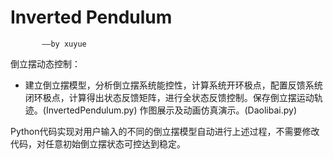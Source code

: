 # Inverted Pendulum 
           ——by xuyue

倒立摆动态控制：
 - 建立倒立摆模型，分析倒立摆系统能控性，计算系统开环极点，配置反馈系统闭环极点，计算得出状态反馈矩阵，进行全状态反馈控制。保存倒立摆运动轨迹。(InvertedPendulum.py)
 作图展示及动画仿真演示。(Daolibai.py)
 
Python代码实现对用户输入的不同的倒立摆模型自动进行上述过程，不需要修改代码，对任意初始倒立摆状态可控达到稳定。
